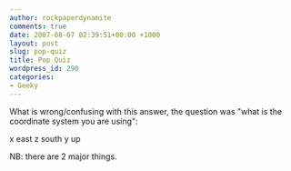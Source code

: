 ```yaml
---
author: rockpaperdynamite
comments: true
date: 2007-08-07 02:39:51+00:00 +1000
layout: post
slug: pop-quiz
title: Pop Quiz
wordpress_id: 290
categories:
- Geeky
---
```


What is wrong/confusing with this answer, the question was "what is the coordinate system you are using":

x east
z south
y up

NB: there are 2 major things.
